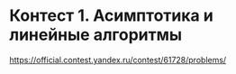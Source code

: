 # Контест 1. Асимптотика и линейные алгоритмы

https://official.contest.yandex.ru/contest/61728/problems/
